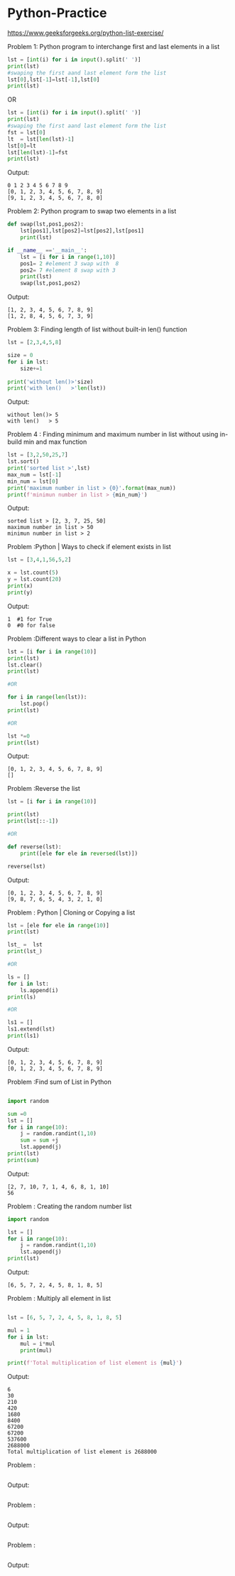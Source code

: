 # Python-Practice

https://www.geeksforgeeks.org/python-list-exercise/

Problem 1:
Python program to interchange first and last elements in a list
```python
lst = [int(i) for i in input().split(' ')]
print(lst)
#swaping the first aand last element form the list
lst[0],lst[-1]=lst[-1],lst[0]
print(lst)
```
OR

```python
lst = [int(i) for i in input().split(' ')]
print(lst)
#swaping the first aand last element form the list
fst = lst[0]
lt  = lst[len(lst)-1]
lst[0]=lt
lst[len(lst)-1]=fst
print(lst)
```

Output:
```
0 1 2 3 4 5 6 7 8 9
[0, 1, 2, 3, 4, 5, 6, 7, 8, 9]
[9, 1, 2, 3, 4, 5, 6, 7, 8, 0]
```


Problem 2:
Python program to swap two elements in a list

```python
def swap(lst,pos1,pos2):
    lst[pos1],lst[pos2]=lst[pos2],lst[pos1]
    print(lst)

if __name__ =='__main__':
    lst = [i for i in range(1,10)]
    pos1= 2 #element 3 swap with  8
    pos2= 7 #element 8 swap with 3
    print(lst)
    swap(lst,pos1,pos2)
```

Output:
```
[1, 2, 3, 4, 5, 6, 7, 8, 9]
[1, 2, 8, 4, 5, 6, 7, 3, 9]

```

Problem 3: Finding length of list without built-in len() function
```python
lst = [2,3,4,5,8]

size = 0
for i in lst:
    size+=1
    
print('without len()>'size)
print('with len()   >'len(lst))

```
Output:
```
without len()> 5
with len()   > 5
```

Problem 4 : Finding minimum and maximum number in list without using in-build min and max function
```python
lst = [3,2,50,25,7]
lst.sort()
print('sorted list >',lst)
max_num = lst[-1]
min_num = lst[0]
print('maximum number in list > {0}'.format(max_num))
print(f'minimun number in list > {min_num}')
```
Output:
```
sorted list > [2, 3, 7, 25, 50]
maximum number in list > 50
minimun number in list > 2
```
Problem :Python | Ways to check if element exists in list
```python
lst = [3,4,1,56,5,2]

x = lst.count(5)
y = lst.count(20)
print(x)
print(y)
```
Output:
```
1  #1 for True
0  #0 for false
```
Problem :Different ways to clear a list in Python
```python
lst = [i for i in range(10)]
print(lst)
lst.clear()
print(lst)

#OR

for i in range(len(lst)):
    lst.pop()
print(lst)

#OR

lst *=0
print(lst)
```
Output:
```
[0, 1, 2, 3, 4, 5, 6, 7, 8, 9]
[]
```
Problem :Reverse the list 
```python
lst = [i for i in range(10)]

print(lst)
print(lst[::-1])

#OR

def reverse(lst):
    print([ele for ele in reversed(lst)])

reverse(lst)
```
Output:
```
[0, 1, 2, 3, 4, 5, 6, 7, 8, 9]
[9, 8, 7, 6, 5, 4, 3, 2, 1, 0]
```
Problem : Python | Cloning or Copying a list
```python
lst = [ele for ele in range(10)]
print(lst)

lst_ =  lst
print(lst_)

#OR

ls = []
for i in lst:
    ls.append(i)
print(ls)

#OR

ls1 = []
ls1.extend(lst)
print(ls1)
```
Output:
```
[0, 1, 2, 3, 4, 5, 6, 7, 8, 9]
[0, 1, 2, 3, 4, 5, 6, 7, 8, 9]
```
Problem :Find sum of List in Python
```python

import random

sum =0
lst = []
for i in range(10):
    j = random.randint(1,10)
    sum = sum +j
    lst.append(j)
print(lst)
print(sum)

```
Output:
```
[2, 7, 10, 7, 1, 4, 6, 8, 1, 10]
56
```
Problem : Creating the random number list
```python
import random

lst = []
for i in range(10):
    j = random.randint(1,10)
    lst.append(j)
print(lst)
```
Output:
```
[6, 5, 7, 2, 4, 5, 8, 1, 8, 5]
```
Problem : Multiply all element in list
```python

lst = [6, 5, 7, 2, 4, 5, 8, 1, 8, 5]

mul = 1
for i in lst:
    mul = i*mul
    print(mul)

print(f'Total multiplication of list element is {mul}')

```
Output:
```
6
30
210
420
1680
8400
67200
67200
537600
2688000
Total multiplication of list element is 2688000
```
Problem :
```python

```
Output:
```

```
Problem :
```python

```
Output:
```

```
Problem :
```python

```
Output:
```

```
